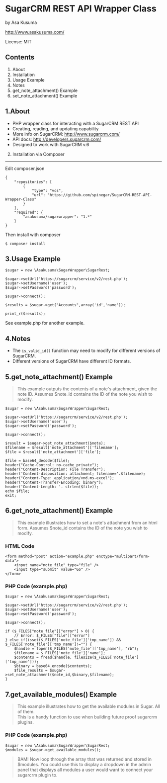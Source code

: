 SugarCRM REST API Wrapper Class
===============================
by Asa Kusuma

http://www.asakusuma.com/

License: MIT


Contents
--------
1. About
2. Installation
3. Usage Example
4. Notes
5. get_note_attachment() Example
6. set_note_attachment() Example


1.About
-------
- PHP wrapper class for interacting with a SugarCRM REST API
- Creating, reading, and updating capability
- More info on SugarCRM: http://www.sugarcrm.com/
- API docs: http://developers.sugarcrm.com/
- Designed to work with SugarCRM v.6

2. Installation via Composer
----------------------------
Edit composer.json

	{
		"repositories": [
			{
				"type": "vcs",
				"url": "https://github.com/spinegar/SugarCRM-REST-API-Wrapper-Class"
			}
		],
		"required": {
			"asakusuma/sugarwrapper": "1.*"
		}
	}

Then install with composer

	$ composer install

3.Usage Example
---------------
	$sugar = new \Asakusuma\SugarWrapper\SugarRest;
	
	$sugar->setUrl('https://sugarcrm/service/v2/rest.php');
	$sugar->setUsername('user');
	$sugar->setPassword('password');
	
	$sugar->connect();
	
	$results = $sugar->get("Accounts",array('id','name'));
	
	print_r($results);
	
See example.php for another example.


4.Notes
-------
- The `is_valid_id()` function may need to modify for different versions
of SugarCRM. 
- Different versions of SugarCRM have different ID formats.


5.get_note_attachment() Example
-------------------------------
>This example outputs the contents of a note's attachment, given the
>note ID. Assumes $note_id contains the ID of the note you wish to modify.

	$sugar = new \Asakusuma\SugarWrapper\SugarRest;
	
	$sugar->setUrl('https://sugarcrm/service/v2/rest.php');
	$sugar->setUsername('user');
	$sugar->setPassword('password');
	
	$sugar->connect();

	$result = $sugar->get_note_attachment($note);
	$filename = $result['note_attachment']['filename'];
	$file = $result['note_attachment']['file'];

	$file = base64_decode($file);
	header("Cache-Control: no-cache private");
	header("Content-Description: File Transfer");
	header('Content-disposition: attachment; filename='.$filename);
	header("Content-Type: application/vnd.ms-excel");
	header("Content-Transfer-Encoding: binary");
	header('Content-Length: '. strlen($file));
	echo $file;
	exit;


6.get_note_attachment() Example
-------------------------------
>This example illustrates how to set a note's attachment from an html form.
>Assumes $note_id contains the ID of the note you wish to modify.

### HTML Code
	<form method="post" action="example.php" enctype="multipart/form-data">
    	<input name="note_file" type="file" />
  		<input type="submit" value="Go" />
	</form>

### PHP Code (example.php)
	$sugar = new \Asakusuma\SugarWrapper\SugarRest;
	
	$sugar->setUrl('https://sugarcrm/service/v2/rest.php');
	$sugar->setUsername('user');
	$sugar->setPassword('password');
	
	$sugar->connect();
	
	if ($_FILES["note_file"]["error"] > 0) {
    	// Error: $_FILES["file"]["error"]
	} else if(isset($_FILES['note_file']['tmp_name']) && $_FILES['note_file']['tmp_name']!="") {
		$handle = fopen($_FILES['note_file']['tmp_name'], "rb");
		$filename = $_FILES['note_file']['name'];
		$contents = fread($handle, filesize($_FILES['note_file']['tmp_name']));
		$binary = base64_encode($contents);
		$file_results = $sugar->set_note_attachment($note_id,$binary,$filename);
	}
	
7.get_available_modules() Example
-------------------------------
>This example illustrates how to get the available modules in Sugar.  All of them.  
>This is a handy function to use when building future proof sugarcrm plugins.
>

### PHP Code (example.php)
	$sugar = new \Asakusuma\SugarWrapper\SugarRest;
	$modules = $sugar->get_available_modules();
>BAM! Now loop through the array that was returned and stored in $modules.  You could use this
>to display a dropdown in the admin panel that displays all modules a user would want to connect your
>sugarcrm plugin to.  

